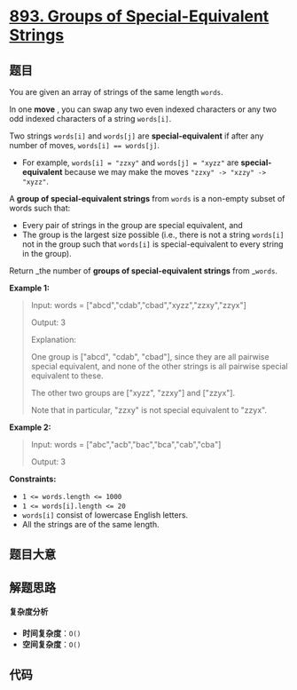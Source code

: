 # [893. Groups of Special-Equivalent Strings](https://leetcode.com/problems/groups-of-special-equivalent-strings/)

## 题目

You are given an array of strings of the same length `words`.

In one **move** , you can swap any two even indexed characters or any two odd
indexed characters of a string `words[i]`.

Two strings `words[i]` and `words[j]` are **special-equivalent** if after any
number of moves, `words[i] == words[j]`.

- For example, `words[i] = "zzxy"` and `words[j] = "xyzz"` are **special-equivalent** because we may make the moves `"zzxy" -> "xzzy" -> "xyzz"`.

A **group of special-equivalent strings** from `words` is a non-empty subset
of words such that:

- Every pair of strings in the group are special equivalent, and
- The group is the largest size possible (i.e., there is not a string `words[i]` not in the group such that `words[i]` is special-equivalent to every string in the group).

Return _the number of **groups of special-equivalent strings** from _`words`.

**Example 1:**

> Input: words = ["abcd","cdab","cbad","xyzz","zzxy","zzyx"]
>
> Output: 3
>
> Explanation:
>
> One group is ["abcd", "cdab", "cbad"], since they are all pairwise special equivalent, and none of the other strings is all pairwise special equivalent to these.
>
> The other two groups are ["xyzz", "zzxy"] and ["zzyx"].
>
> Note that in particular, "zzxy" is not special equivalent to "zzyx".

**Example 2:**

> Input: words = ["abc","acb","bac","bca","cab","cba"]
>
> Output: 3

**Constraints:**

- `1 <= words.length <= 1000`
- `1 <= words[i].length <= 20`
- `words[i]` consist of lowercase English letters.
- All the strings are of the same length.

## 题目大意

## 解题思路

#### 复杂度分析

- **时间复杂度**：`O()`
- **空间复杂度**：`O()`

## 代码

```javascript

```
